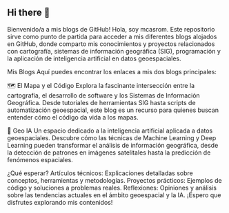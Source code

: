 ## Hi there 👋
Bienvenido/a a mis blogs de GitHub!
Hola, soy mcasrom. Este repositorio sirve como punto de partida para acceder a mis diferentes blogs alojados en GitHub, donde comparto mis conocimientos y proyectos relacionados con cartografía, sistemas de información geográfica (SIG), programación y la aplicación de inteligencia artificial en datos geoespaciales.

Mis Blogs
Aquí puedes encontrar los enlaces a mis dos blogs principales:

🗺️ El Mapa y el Código
Explora la fascinante intersección entre la cartografía, el desarrollo de software y los Sistemas de Información Geográfica. Desde tutoriales de herramientas SIG hasta scripts de automatización geoespacial, este blog es un recurso para quienes buscan entender cómo el código da vida a los mapas.

🧠 Geo IA
Un espacio dedicado a la inteligencia artificial aplicada a datos geoespaciales. Descubre cómo las técnicas de Machine Learning y Deep Learning pueden transformar el análisis de información geográfica, desde la detección de patrones en imágenes satelitales hasta la predicción de fenómenos espaciales.

¿Qué esperar?
Artículos técnicos: Explicaciones detalladas sobre conceptos, herramientas y metodologías.
Proyectos prácticos: Ejemplos de código y soluciones a problemas reales.
Reflexiones: Opiniones y análisis sobre las tendencias actuales en el ámbito geoespacial y la IA.
¡Espero que disfrutes explorando mis contenidos!


